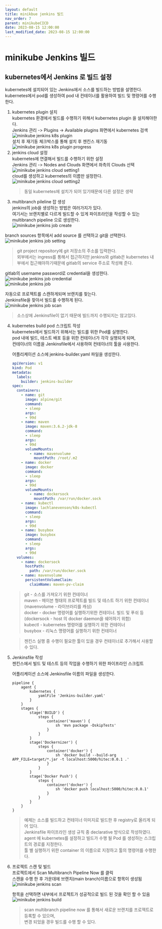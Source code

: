 ```yaml
---
layout: default
title: minikbue jenkins 빌드 
nav_order: 7
parent: minikubeCICD
date: 2023-08-15 12:00:00
last_modified_date: 2023-08-15 12:00:00
---
```


# minikube Jenkins 빌드     

## kubernetes에서 Jenkins 로 빌드 설정   
kubernetes에 설치되어 있는 Jenkins에서 소스를 빌드하는 방법을 설명한다.     
kubernetes에서 pod를 생성하여 pod 내 컨테이너를 활용하여 빌드 및 명령어를 수행한다.    

1. kubernetes plugin 설치    
kubernetes 환경에서 빌드를 수행하기 위해서 kubernetes plugin 을 설치해야한다.    
Jenkins 관리 -> Plugins -> Available plugins 화면에서 kubernetes 검색   
![minikube jenkins k8s plugin](../image/MinikubeCICD/minikube-build9.png)   
설치 후 재기동 체크박스를 통해 설치 후 젠킨스 재기동   
![minikube jenkins k8s plugin progress](../image/MinikubeCICD/minikube-build10.png)   
2. jenkins cloud 설정   
kubernetes에 연결해서 빌드를 수행하기 위한 설정   
Jenkins 관리 -> Nodes and Clouds 화면에서 좌측의 Clouds 선택    
![minikube jenkins cloud setting1](../image/MinikubeCICD/minikube-build11.png)   
cloud를 생성하고 kubernetes의 이름만 설정한다.    
![minikube jenkins cloud setting2](../image/MinikubeCICD/minikube-build12.png)   
    > 동일 kubernetes에 설치가 되어 있기때문에 다른 설정은 생략   
3. multibranch pileline 잡 생성   
jenkins의 job을 생성하는 방법은 여러가지가 있다.    
여기서는 브랜치별로 다르게 빌드할 수 있게 파이프라인을 작성할 수 있는 multibranch pipeline 으로 생성한다.    
![minikube jenkins job create](../image/MinikubeCICD/minikube-build13.png)   

branch sources 항목에서 add source 를 선택하고 git을 선택한다.    
![minikube jenkins job setting](../image/MinikubeCICD/minikube-build14.png)    
> git project repository에 git 저장소의 주소를 입력한다.    
> 외부에서는 ingress를 통해서 접근하지만 jenkins와 gitlab은 kubernetes 내부에서 접근해야하기때문에 gitlab의 service 주소로 작성해 준다.    

gitlab의 username password로 credential을 생성한다.    
![minikube jenkins job credential](../image/MinikubeCICD/minikube-build15.png)   
![minikube jenkins job](../image/MinikubeCICD/minikube-build16.png)   

자동으로 프로젝트를 스캔하게되며 브랜치를 찾는다.    
Jenkinsfile을 찾아서 빌드를 수행하게 된다.    
![minikube jenkins job scan](../image/MinikubeCICD/minikube-build17.png)   
> 소스상에 Jenkinsfile이 없기 때문에 빌드까지 수행되지는 않고있다.    

4. kubernetes build pod 스크립트 작성   
kubernetes에서 빌드하기 위해서는 빌드를 위한 Pod를 실행한다.    
pod 내에 빌드, 테스트 배포 등을 위한 컨테이너가 각각 실행되게 되며,   
컨테이너의 이름을 Jenkinsfile에서 사용하여 컨테이너의 툴을 사용한다.    

    어플리케이션 소스에 jenkins-builder.yaml 파일을 생성한다.    

    ```yaml
    apiVersion: v1
    kind: Pod
    metadata:
      labels:
        builder: jenkins-builder
    spec:
      containers:
        - name: git
          image: alpine/git
          command:
          - sleep
          args:
          - 99d
        - name: maven
          image: maven:3.6.2-jdk-8
          command:
          - sleep
          args:
          - 99d
          volumeMounts:
            - name: mavenvolume
              mountPath: /root/.m2
        - name: docker
          image: docker
          command:
          - sleep
          args:
          - 99d
          volumeMounts:
            - name: dockersock
              mountPath: /var/run/docker.sock
        - name: kubectl 
          image: lachlanevenson/k8s-kubectl
          command:
          - sleep
          args:
          - 99d
        - name: busybox
          image: busybox
          command:
          - sleep
          args:
          - 99d
      volumes:
        - name: dockersock
          hostPath:
            path: /var/run/docker.sock
        - name: mavenvolume
          persistentVolumeClaim:
            claimName: maven-pv-claim
    ```

    > git - 소스를 가져오기 위한 컨테이너    
    > maven - 메이븐 형태의 프로젝트를 빌드 및 테스트 하기 위한 컨테이너 (mavenvolume - 라이브러리를 캐싱)   
    > docker - docker 명령어를 실행하기위한 컨테이너. 빌드 및 푸쉬 등 (dockersock - host 의 docker daemon을 쉐어하기 위함)    
    > kubectl - kubernetes 명령어를 실행하기 위한 컨테이너    
    > busybox - 리눅스 명령어를 실행하기 위한 컨테이너   
    
    > 젠킨스 실행 중 수행이 필요한 툴이 있을 경우 컨테이너로 추가해서 사용할 수 있다.    

5. Jenkinsfile 작성   
젠킨스에서 빌드 및 테스트 등의 작업을 수행하기 위한 파이프라인 스크립트   

    어플리케이션 소스에 Jenkinsfile 이름의 파일을 생성한다.    
    ```
    pipeline {
        agent { 
            kubernetes {
                yamlFile 'Jenkins-builder.yaml'
            } 
        }
        stages {
            stage('BUILD') {
                steps {
                    container('maven') {
                        sh 'mvn package -DskipTests'
                    }
                }
            }
            stage('Dockernizer') {
                steps {
                    container('docker') {
                        sh 'docker build --build-arg APP_FILE=target/*.jar -t localhost:5000/hitec:0.0.1 .'
                    }
                }
            }
            stage('Docker Push') {
                steps {
                    container('docker') {
                        sh 'docker push localhost:5000/hitec:0.0.1'
                    }
                }
            }
        }
    }
    ```

    > 예제는 소스를 빌드하고 컨테이너 이미지로 빌드한 후 registry로 올리게 되어 있다.    
    > Jenkinsfile 파이프라인 생성 규칙 중 declarative 방식으로 작성하였다.    
    > agent 에 kubernetes를 설정하고 빌드가 수행 될 Pod 를 생성하는 스크립트의 경로를 지정한다.    
    > 툴 별 실행하기 위한 container 의 이름으로 지정하고 툴의 명령어를 수행한다.    

6. 프로젝트 스캔 및 빌드   
    프로젝트에서 Scan Multibranch Pipeline Now 를 클릭    
    스캔을 수행 한 후 가운데에 브랜치(main branch)이름으로 항목이 생성됨   
    ![minikube jenkins scan](../image/MinikubeCICD/minikube-build18.png)   

    항목을 선택하면 내부에서 프로젝트가 성공적으로 빌드 된 것을 확인 할 수 있음   
    ![minikube jenkins build](../image/MinikubeCICD/minikube-build19.png)  

    > scan multibranch pipeline now 를 통해서 새로운 브랜치를 프로젝트로 등록할 수 있으며,   
    > 변경 되었을 경우 빌드를 수행 할 수 있다.    
